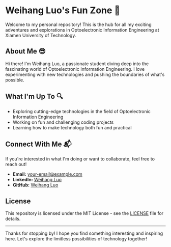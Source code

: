 # Weihang Luo's Fun Zone 🎉

Welcome to my personal repository! This is the hub for all my exciting adventures and explorations in Optoelectronic Information Engineering at Xiamen University of Technology.

## About Me 😎

Hi there! I'm Weihang Luo, a passionate student diving deep into the fascinating world of Optoelectronic Information Engineering. I love experimenting with new technologies and pushing the boundaries of what's possible. 

## What I'm Up To 🔍

- Exploring cutting-edge technologies in the field of Optoelectronic Information Engineering
- Working on fun and challenging coding projects
- Learning how to make technology both fun and practical

## Connect With Me 📬

If you're interested in what I'm doing or want to collaborate, feel free to reach out!

- **Email:** your-email@example.com
- **LinkedIn:** [Weihang Luo](your-linkedin-url)
- **GitHub:** [Weihang Luo](https://github.com/weihang-luo)

## License

This repository is licensed under the MIT License - see the [LICENSE](LICENSE) file for details.

---

Thanks for stopping by! I hope you find something interesting and inspiring here. Let's explore the limitless possibilities of technology together!
